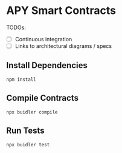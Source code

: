 # APY Smart Contracts

TODOs:
- [ ] Continuous integration
- [ ] Links to architectural diagrams / specs

## Install Dependencies

`npm install`

## Compile Contracts

`npx buidler compile`

## Run Tests

`npx buidler test`
